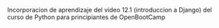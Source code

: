Incorporacion de aprendizaje del video 12.1 (introduccion a Django) 
del curso de Python para principiantes de OpenBootCamp